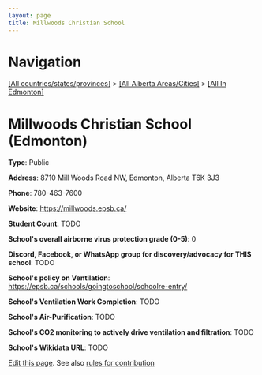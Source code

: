 ```yaml
---
layout: page
title: Millwoods Christian School
---
```

# Navigation

[[All countries/states/provinces]](../../..) > [[All Alberta Areas/Cities]](../..) > [[All In Edmonton]](..)

# Millwoods Christian School (Edmonton)

**Type**: Public

**Address**: 8710 Mill Woods Road NW, Edmonton, Alberta T6K 3J3

**Phone**: 780-463-7600

**Website**: <https://millwoods.epsb.ca/>

**Student Count**: TODO

**School's overall airborne virus protection grade (0-5)**: 0

**Discord, Facebook, or WhatsApp group for discovery/advocacy for THIS school**: TODO

**School's policy on Ventilation**: <https://epsb.ca/schools/goingtoschool/schoolre-entry/>

**School's Ventilation Work Completion**: TODO

**School's Air-Purification**: TODO

**School's CO2 monitoring to actively drive ventilation and filtration**: TODO

**School's Wikidata URL**: TODO


[Edit this page](https://github.com/ventilate-schools/AB/edit/main/./Edmonton/Millwoods_Christian_School.md). See also [rules for contribution](../../../contribution-rules/)